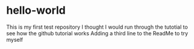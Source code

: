 # hello-world
This is my first test repository
I thought I would run through the tutotial to see how the github tutorial works
Adding a third line to the ReadMe to try myself
